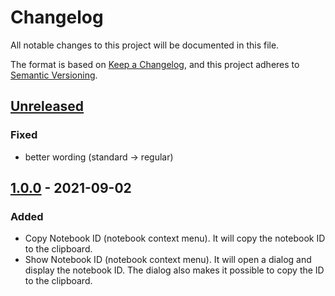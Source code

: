 # Changelog
All notable changes to this project will be documented in this file.

The format is based on [Keep a Changelog](https://keepachangelog.com/en/1.0.0/),
and this project adheres to [Semantic Versioning](https://semver.org/spec/v2.0.0.html).

## [Unreleased]
### Fixed
- better wording (standard -> regular)

## [1.0.0] - 2021-09-02
### Added
- Copy Notebook ID (notebook context menu). It will copy the notebook ID to the clipboard.
- Show Notebook ID (notebook context menu). It will open a dialog and display the notebook ID. The dialog also makes it possible to copy the ID to the clipboard.

[Unreleased]: https://github.com/tessus/joplin-plugin-get-notebook-id/compare/1.0.0...HEAD
[1.0.0]: https://github.com/tessus/joplin-plugin-get-notebook-id/releases/tag/1.0.0
